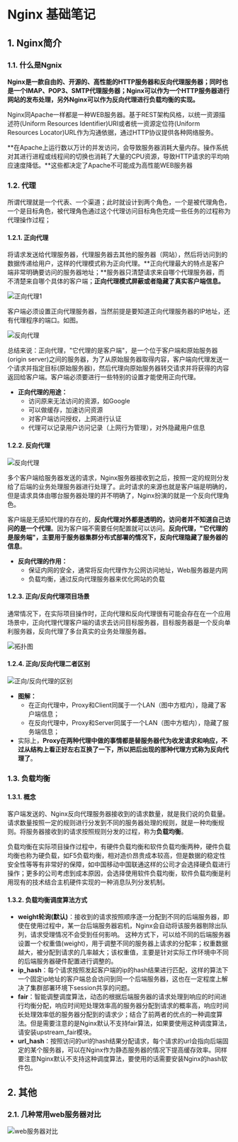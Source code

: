 # Nginx 基础笔记

## 1. Nginx简介

### 1.1. 什么是Ngnix

**Nginx是一款自由的、开源的、高性能的HTTP服务器和反向代理服务器；同时也是一个IMAP、POP3、SMTP代理服务器；Nginx可以作为一个HTTP服务器进行网站的发布处理，另外Nginx可以作为反向代理进行负载均衡的实现。**

Nginx同Apache一样都是一种WEB服务器。基于REST架构风格，以统一资源描述符(Uniform Resources Identifier)URI或者统一资源定位符(Uniform Resources Locator)URL作为沟通依据，通过HTTP协议提供各种网络服务。

**在Apache上运行数以万计的并发访问，会导致服务器消耗大量内存。操作系统对其进行进程或线程间的切换也消耗了大量的CPU资源，导致HTTP请求的平均响应速度降低。**这些都决定了Apache不可能成为高性能WEB服务器

### 1.2. 代理

所谓代理就是一个代表、一个渠道；此时就设计到两个角色，一个是被代理角色，一个是目标角色，被代理角色通过这个代理访问目标角色完成一些任务的过程称为代理操作过程；

#### 1.2.1. 正向代理

将请求发送给代理服务器，代理服务器去其他的服务器（网站），然后将访问到的数据传递给用户，这样的代理模式称为正向代理。**正向代理最大的特点是客户端非常明确要访问的服务器地址；**服务器只清楚请求来自哪个代理服务器，而不清楚来自哪个具体的客户端；**正向代理模式屏蔽或者隐藏了真实客户端信息。**

![正向代理1](images/20190424112446174_14001.jpeg)

客户端必须设置正向代理服务器，当然前提是要知道正向代理服务器的IP地址，还有代理程序的端口。如图。

![反向代理](images/20190424112503578_4683.jpeg)

总结来说：正向代理，"它代理的是客户端"，是一个位于客户端和原始服务器(origin server)之间的服务器，为了从原始服务器取得内容，客户端向代理发送一个请求并指定目标(原始服务器)，然后代理向原始服务器转交请求并将获得的内容返回给客户端。客户端必须要进行一些特别的设置才能使用正向代理。

- **正向代理的用途：**
    - 访问原来无法访问的资源，如Google
    - 可以做缓存，加速访问资源
    - 对客户端访问授权，上网进行认证
    - 代理可以记录用户访问记录（上网行为管理），对外隐藏用户信息

#### 1.2.2. 反向代理

![反向代理](images/20190424112741422_17545.jpeg)

多个客户端给服务器发送的请求，Nginx服务器接收到之后，按照一定的规则分发给了后端的业务处理服务器进行处理了。此时请求的来源也就是客户端是明确的，但是请求具体由哪台服务器处理的并不明确了，Nginx扮演的就是一个反向代理角色。

客户端是无感知代理的存在的，**反向代理对外都是透明的，访问者并不知道自己访问的是一个代理**。因为客户端不需要任何配置就可以访问。**反向代理，"它代理的是服务端"，主要用于服务器集群分布式部署的情况下，反向代理隐藏了服务器的信息**。

- **反向代理的作用：**
    - 保证内网的安全，通常将反向代理作为公网访问地址，Web服务器是内网
    - 负载均衡，通过反向代理服务器来优化网站的负载

#### 1.2.3. 正向/反向代理项目场景

通常情况下，在实际项目操作时，正向代理和反向代理很有可能会存在在一个应用场景中，正向代理代理客户端的请求去访问目标服务器，目标服务器是一个反向单利服务器，反向代理了多台真实的业务处理服务器。

![拓扑图](images/20190424113047686_19159.jpeg)

#### 1.2.4. 正向/反向代理二者区别

![正向/反向代理的区别](images/20190424113213159_23621.jpeg)

- **图解：**
    - 在正向代理中，Proxy和Client同属于一个LAN（图中方框内），隐藏了客户端信息；
    - 在反向代理中，Proxy和Server同属于一个LAN（图中方框内），隐藏了服务端信息；
- 实际上，**Proxy在两种代理中做的事情都是替服务器代为收发请求和响应，不过从结构上看正好左右互换了一下，所以把后出现的那种代理方式称为反向代理了**。

### 1.3. 负载均衡

#### 1.3.1. 概念

客户端发送的、Nginx反向代理服务器接收到的请求数量，就是我们说的负载量。请求数量按照一定的规则进行分发到不同的服务器处理的规则，就是一种均衡规则。将服务器接收到的请求按照规则分发的过程，称为**负载均衡**。

负载均衡在实际项目操作过程中，有硬件负载均衡和软件负载均衡两种，硬件负载均衡也称为硬负载，如F5负载均衡，相对造价昂贵成本较高，但是数据的稳定性安全性等等有非常好的保障，如中国移动中国联通这样的公司才会选择硬负载进行操作；更多的公司考虑到成本原因，会选择使用软件负载均衡，软件负载均衡是利用现有的技术结合主机硬件实现的一种消息队列分发机制。

#### 1.3.2. 负载均衡调度算法方式

- **weight轮询(默认)**：接收到的请求按照顺序逐一分配到不同的后端服务器，即使在使用过程中，某一台后端服务器宕机，Nginx会自动将该服务器剔除出队列，请求受理情况不会受到任何影响。 这种方式下，可以给不同的后端服务器设置一个权重值(weight)，用于调整不同的服务器上请求的分配率；权重数据越大，被分配到请求的几率越大；该权重值，主要是针对实际工作环境中不同的后端服务器硬件配置进行调整的。
- **ip_hash**：每个请求按照发起客户端的ip的hash结果进行匹配，这样的算法下一个固定ip地址的客户端总会访问到同一个后端服务器，这也在一定程度上解决了集群部署环境下session共享的问题。
- **fair**：智能调整调度算法，动态的根据后端服务器的请求处理到响应的时间进行均衡分配，响应时间短处理效率高的服务器分配到请求的概率高，响应时间长处理效率低的服务器分配到的请求少；结合了前两者的优点的一种调度算法。但是需要注意的是Nginx默认不支持fair算法，如果要使用这种调度算法，请安装upstream_fair模块。
- **url_hash**：按照访问的url的hash结果分配请求，每个请求的url会指向后端固定的某个服务器，可以在Nginx作为静态服务器的情况下提高缓存效率。同样要注意Nginx默认不支持这种调度算法，要使用的话需要安装Nginx的hash软件包。

## 2. 其他

### 2.1. 几种常用web服务器对比

![web服务器对比](images/20190424114152886_2213.png)
